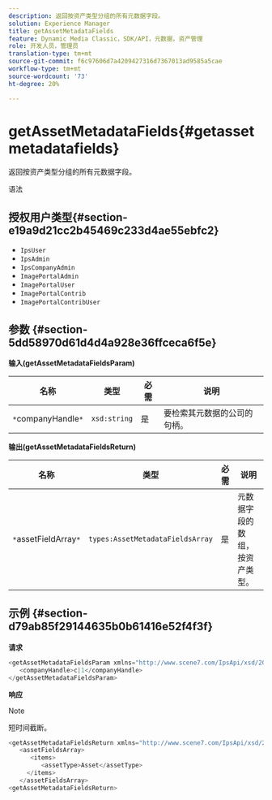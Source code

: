 ```yaml
---
description: 返回按资产类型分组的所有元数据字段。
solution: Experience Manager
title: getAssetMetadataFields
feature: Dynamic Media Classic，SDK/API，元数据，资产管理
role: 开发人员，管理员
translation-type: tm+mt
source-git-commit: f6c97606d7a4209427316d7367013ad9585a5cae
workflow-type: tm+mt
source-wordcount: '73'
ht-degree: 20%

---
```



# getAssetMetadataFields{#getassetmetadatafields}

返回按资产类型分组的所有元数据字段。

语法

## 授权用户类型{#section-e19a9d21cc2b45469c233d4ae55ebfc2}

* `IpsUser`
* `IpsAdmin`
* `IpsCompanyAdmin`
* `ImagePortalAdmin`
* `ImagePortalUser`
* `ImagePortalContrib`
* `ImagePortalContribUser`

## 参数 {#section-5dd58970d61d4d4a928e36ffceca6f5e}

**输入(getAssetMetadataFieldsParam)**

| 名称 | 类型 | 必需 | 说明 |
|---|---|---|---|
| `*`companyHandle`*` | `xsd:string` | 是 | 要检索其元数据的公司的句柄。 |

**输出(getAssetMetadataFieldsReturn)**

| 名称 | 类型 | 必需 | 说明 |
|---|---|---|---|
| `*`assetFieldArray`*` | `types:AssetMetadataFieldsArray` | 是 | 元数据字段的数组，按资产类型。 |

## 示例 {#section-d79ab85f29144635b0b61416e52f4f3f}

**请求**

```java
<getAssetMetadataFieldsParam xmlns="http://www.scene7.com/IpsApi/xsd/2009-07-31">
   <companyHandle>c|1</companyHandle>
</getAssetMetadataFieldsParam>
```

**响应**

>[!NOTE]
>
>短时间截断。

```java
<getAssetMetadataFieldsReturn xmlns="http://www.scene7.com/IpsApi/xsd/2009-07-31">
   <assetFieldsArray>
      <items>
         <assetType>Asset</assetType>
     </items>
   </assetFieldsArray>
<getAssetMetadataFieldsReturn>
```

